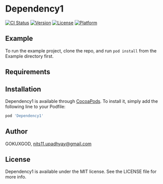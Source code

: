 # Dependency1

[![CI Status](https://img.shields.io/travis/GOKUXGOD/Dependency1.svg?style=flat)](https://travis-ci.org/GOKUXGOD/Dependency1)
[![Version](https://img.shields.io/cocoapods/v/Dependency1.svg?style=flat)](https://cocoapods.org/pods/Dependency1)
[![License](https://img.shields.io/cocoapods/l/Dependency1.svg?style=flat)](https://cocoapods.org/pods/Dependency1)
[![Platform](https://img.shields.io/cocoapods/p/Dependency1.svg?style=flat)](https://cocoapods.org/pods/Dependency1)

## Example

To run the example project, clone the repo, and run `pod install` from the Example directory first.

## Requirements

## Installation

Dependency1 is available through [CocoaPods](https://cocoapods.org). To install
it, simply add the following line to your Podfile:

```ruby
pod 'Dependency1'
```

## Author

GOKUXGOD, nits11.upadhyay@gmail.com

## License

Dependency1 is available under the MIT license. See the LICENSE file for more info.
